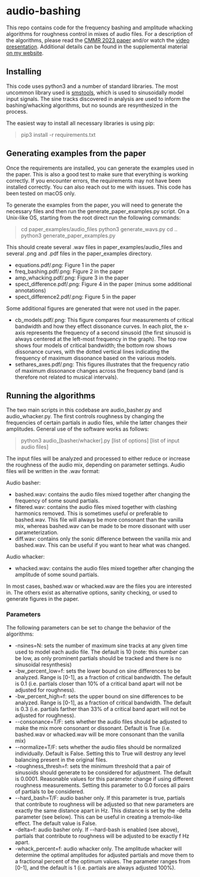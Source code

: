 audio-bashing
=========
This repo contains code for the frequency bashing and amplitude whacking algorithms for roughness control in mixes of audio files.
For a description of the algorithms, please read the [CMMR 2023 paper](https://doi.org/10.5281/zenodo.10113480) and/or watch the 
[video presentation](https://www.youtube.com/watch?v=5FW7iM-qySU&t=8044s). Additional details can be found in the supplemental
material [on my website](https://jeremyhyrkas.com/CMMR2023).

## Installing
This code uses python3 and a number of standard libraries. The most uncommon library used is [smstools](https://github.com/MTG/sms-tools),
which is used to sinusoidally model input signals. The sine tracks discovered in analysis are used to inform the bashing/whacking algorithms,
but no sounds are resynthesized in the process.

The easiest way to install all necessary libraries is using pip:

> pip3 install -r requirements.txt

## Generating examples from the paper
Once the requirements are installed, you can generate the examples used in the paper. This is also a good test to make sure that everything
is working correctly. If you encounter errors, the requirements may not have been installed correctly. You can also reach out to me with issues.
This code has been tested on macOS only.

To generate the examples from the paper, you will need to generate the necessary files and then run the generate_paper_examples.py script.
On a Unix-like OS, starting from the root direct run the following commands:

> cd paper_examples/audio_files
> python3 generate_wavs.py
> cd ..
> python3 generate_paper_examples.py

This should create several .wav files in paper_examples/audio_files and several .png and .pdf files in the paper_examples directory.

* equations.pdf/.png: Figure 1 in the paper
* freq_bashing.pdf/.png: Figure 2 in the paper
* amp_whacking.pdf/.png: Figure 3 in the paper
* spect_difference.pdf/.png: Figure 4 in the paper (minus some additional annotations)
* spect_difference2.pdf/.png: Figure 5 in the paper

Some additional figures are generated that were not used in the paper.

* cb_models.pdf/.png: This figure compares four measurements of critical bandwidth and how they effect dissonance curves. In each plot, the x-axis represents the frequency of a second sinusoid (the first sinusoid is always centered at the left-most frequency in the graph). The top row shows four models of critical bandwidth; the bottom row shows dissonance curves, with the dotted vertical lines indicating the frequency of maximum dissonance based on the various models.
* sethares_axes.pdf/.png: This figures illustrates that the frequency ratio of maximum dissonance changes across the frequency band (and is therefore not related to musical intervals).

## Running the algorithms
The two main scripts in this codebase are audio_basher.py and audio_whacker.py. The first controls roughness by changing the frequencies of certain partials in audio files, while
the latter changes their amplitudes. General use of the software works as follows:

> python3 audio_[basher/whacker].py [list of options] [list of input audio files]

The input files will be analyzed and processed to either reduce or increase the roughness of the audio mix, depending on parameter settings.
Audio files will be written in the .wav format:

Audio basher:

* bashed.wav: contains the audio files mixed together after changing the frequency of some sound partials.
* filtered.wav: contains the audio files mixed together with clashing harmonics removed. This is sometimes useful or preferable to bashed.wav. This file will always be more consonant than the vanilla mix, whereas bashed.wav can be made to be more dissonant with user parameterization.
* diff.wav: contains only the sonic difference between the vanilla mix and bashed.wav. This can be useful if you want to hear what was changed.

Audio whacker:

* whacked.wav: contains the audio files mixed together after changing the amplitude of some sound partials.

In most cases, bashed.wav or whacked.wav are the files you are interested in. The others exist as alternative options, sanity checking, or used to generate figures in the paper.

### Parameters
The following parameters can be set to change the behavior of the algorithms:

* -nsines=N: sets the number of maximum sine tracks at any given time used to model each audio file. The default is 10 (note: this number can be low, as only prominent partials should be tracked and there is no sinusoidal resynthesis)
* -bw_percent_low=f: sets the lower bound on sine differences to be analyzed. Range is [0-1], as a fraction of critical bandwidth. The default is 0.1 (i.e. partials closer than 10% of a critical band apart will not be adjusted for roughness).
* -bw_percent_high=f: sets the upper bound on sine differences to be analyzed. Range is [0-1], as a fraction of critical bandwidth. The default is 0.3 (i.e. partials farther than 33% of a critical band apart will not be adjusted for roughness).
* --consonance=T/F: sets whether the audio files should be adjusted to make the mix more consonant or dissonant. Default is True (i.e. bashed.wav or whacked.wav will be more consonant than the vanilla mix)
* --normalize=T/F: sets whether the audio files should be normalized individually. Default is False. Setting this to True will destroy any level balancing present in the original files.
* -roughness_thresh=f: sets the minimum threshold that a pair of sinusoids should generate to be considered for adjustment. The default is 0.0001. Reasonable values for this parameter change if using different roughness measurements. Setting this parameter to 0.0 forces all pairs of partials to be considered.
* --hard_bash=T/F: audio basher only. If this parameter is true, partials that contribute to roughness will be adjusted so that new parameters are exactly the same distance apart in Hz. This distance is set by the -delta parameter (see below). This can be useful in creating a tremolo-like effect. The default value is False.
* -delta=f: audio basher only. If --hard-bash is enabled (see above), partials that contribute to roughness will be adjusted to be exactly f Hz apart.
* -whack_percent=f: audio whacker only. The amplitude whacker will determine the optimal amplitudes for adjusted partials and move them to a fractional percent of the optimum values. The parameter ranges from [0-1], and the default is 1 (i.e. partials are always adjusted 100%).
